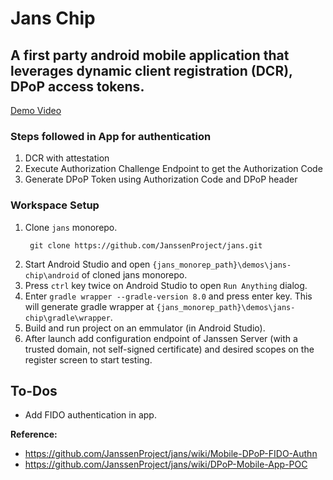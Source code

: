 # Jans Chip

## A  first party android mobile application that leverages dynamic client registration (DCR), DPoP access tokens.

[Demo Video](https://youtu.be/rqPewmESJb0)

### Steps followed in App for authentication

1. DCR with attestation
2. Execute Authorization Challenge Endpoint to get the Authorization Code
3. Generate DPoP Token using Authorization Code and DPoP header

### Workspace Setup

1. Clone `jans` monorepo.
   ```
    git clone https://github.com/JanssenProject/jans.git
   ```
2. Start Android Studio and open `{jans_monorep_path}\demos\jans-chip\android` of cloned jans monorepo. 
3. Press `ctrl` key twice on Android Studio to open `Run Anything` dialog.
4. Enter `gradle wrapper --gradle-version 8.0` and press enter key. This will generate gradle wrapper at `{jans_monorep_path}\demos\jans-chip\gradle\wrapper`. 
5. Build and run project on an emmulator (in Android Studio).
6. After launch add configuration endpoint of Janssen Server (with a trusted
   domain, not self-signed certificate) and desired scopes on the register screen
   to start testing.

## To-Dos

- Add FIDO authentication in app.



**Reference:**
- https://github.com/JanssenProject/jans/wiki/Mobile-DPoP-FIDO-Authn
- https://github.com/JanssenProject/jans/wiki/DPoP-Mobile-App-POC
